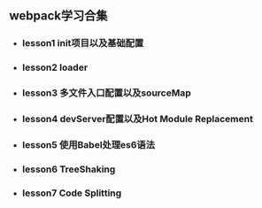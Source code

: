 <!--
 * @Descripttion: 
 * @Author: Zhu Hai Hua
 * @Date: 2020-03-01 23:22:05
 * @LastEditTime: 2020-03-03 21:18:30
 -->
## webpack学习合集
* ### lesson1 init项目以及基础配置
* ### lesson2 loader
* ### lesson3 多文件入口配置以及sourceMap
* ### lesson4 devServer配置以及Hot Module Replacement
* ### lesson5 使用Babel处理es6语法
* ### lesson6 TreeShaking
* ### lesson7 Code Splitting